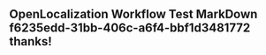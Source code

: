 <properties
ms.topic="hero-topic"
ms.test1="hero-topic"
ms.test2="test"/>

## OpenLocalization Workflow Test MarkDown f6235edd-31bb-406c-a6f4-bbf1d3481772 thanks!
